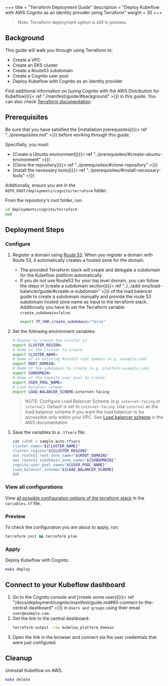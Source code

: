 +++
title = "Terraform Deployment Guide"
description = "Deploy Kubeflow with AWS Cognito as an identity provider using Terraform"
weight = 30
+++

> Note: Terraform deployment option is still in preview.

## Background

This guide will walk you through using Terraform to:
- Create a VPC
- Create an EKS cluster
- Create a Route53 subdomain
- Create a Cognito user pool
- Deploy Kubeflow with Cognito as an identity provider

Find additional information on [using Cognito with the AWS Distribution for Kubeflow]({{< ref "./manifest/guide/#background" >}}) in this guide. You can also check [Terraform documentation](https://www.terraform.io/docs).

## Prerequisites

Be sure that you have satisfied the [installation prerequisites]({{< ref "../prerequisites.md" >}}) before working through this guide.

Specifially, you must:
- [Create a Ubuntu environment]({{< ref "../prerequisites/#create-ubuntu-environment" >}})
- [Clone the repository]({{< ref "../prerequisites/#clone-repository" >}})
- [Install the necessary tools]({{< ref "../prerequisites/#install-necessary-tools" >}})

Additionally, ensure you are in the `REPO_ROOT/deployments/cognito/terraform` folder.

From the repository's root folder, run:
```sh
cd deployments/cognito/terraform
pwd
```

## Deployment Steps

### Configure

1. Register a domain using [Route 53](https://docs.aws.amazon.com/Route53/latest/DeveloperGuide/domain-register.html). 
    When you register a domain with Route 53, it automatically creates a hosted zone for the domain. 

    - The provided Terraform stack will create and delegate a subdomain for the Kubeflow platform automatically.
    - If you do not use Route53 for your top level domain, you can follow the steps in [create a subdomain section]({{< ref "../../add-ons/load-balancer/guide/#create-a-subdomain" >}}) of the load balancer guide to create a subdomain manually and provide the route 53 subdomain hosted zone name as input to the terraform stack. 
    Additionally you have to set the Terraform variable `create_subdomain=false`:
        ```sh
        export TF_VAR_create_subdomain="false"
        ```

1. Set the following environment variables:

    ```sh
    # Region to create the cluster in
    export CLUSTER_REGION=
    # Name of the cluster to create
    export CLUSTER_NAME=
    # Name of an existing Route53 root domain (e.g. example.com)
    export ROOT_DOMAIN=
    # Name of the subdomain to create (e.g. platform.example.com)
    export SUBDOMAIN=
    # Name of the cognito user pool to create
    export USER_POOL_NAME=
    # Load balancer scheme
    export LOAD_BALANCER_SCHEME=internet-facing
    
    ```
    > NOTE: Configure Load Balancer Scheme (e.g. `internet-facing` or `internal`). Default is set to `internet-facing`. Use `internal` as the load balancer scheme if you want the load balancer to be accessible only within your VPC. See [Load balancer scheme](https://docs.aws.amazon.com/elasticloadbalancing/latest/userguide/how-elastic-load-balancing-works.html#load-balancer-scheme) in the AWS documentation

1. Save the variables to a `.tfvars` file:

    ```sh
    cat <<EOF > sample.auto.tfvars
    cluster_name="${CLUSTER_NAME}"
    cluster_region="${CLUSTER_REGION}"
    aws_route53_root_zone_name="${ROOT_DOMAIN}"
    aws_route53_subdomain_zone_name="${SUBDOMAIN}"
    cognito_user_pool_name="${USER_POOL_NAME}"
    load_balancer_scheme="${LOAD_BALANCER_SCHEME}
    EOF
    ```

### View all configurations

View [all possible configuration options of the terraform stack](https://github.com/awslabs/kubeflow-manifests/blob/main/deployments/cognito/terraform/variables.tf) in the `variables.tf` file.

### Preview
To check the configuration you are about to apply, run:
```sh
terraform init && terraform plan
```

### Apply
Deploy Kubeflow with Cognito:
```sh
make deploy
```

## Connect to your Kubeflow dashboard
1. Go to the Cognito console and [create some users]({{< ref "/docs/deployment/cognito/manifest/guide.md#60-connect-to-the-central-dashboard" >}})  in `Users and groups` using their email `user@example.com`.
1. Get the link to the central dashboard:
    ```sh
    terraform output -raw kubelow_platform_domain
    ```
1. Open the link in the browser and connect via the user credentials that were just configured.

## Cleanup

Uninstall Kubeflow on AWS. 
```sh
make delete
```
